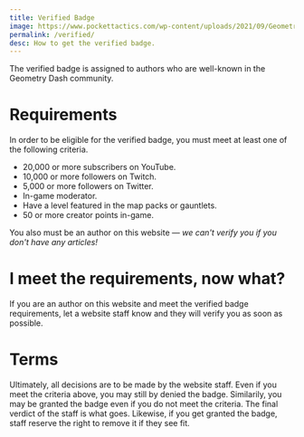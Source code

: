 ```yaml
---
title: Verified Badge
image: https://www.pockettactics.com/wp-content/uploads/2021/09/Geometry-Dash-APK-Mod.jpg
permalink: /verified/
desc: How to get the verified badge.
---
```


The verified badge is assigned to authors who are well-known in the Geometry Dash community.

# Requirements

In order to be eligible for the verified badge, you must meet at least one of the following criteria.

* 20,000 or more subscribers on YouTube.
* 10,000 or more followers on Twitch.
* 5,000 or more followers on Twitter.
* In-game moderator.
* Have a level featured in the map packs or gauntlets.
* 50 or more creator points in-game.

You also must be an author on this website — *we can't verify you if you don't have any articles!*

# I meet the requirements, now what?

If you are an author on this website and meet the verified badge requirements, let a website staff know and they will verify you as soon as possible.

# Terms

Ultimately, all decisions are to be made by the website staff. Even if you meet the criteria above, you may still by denied the badge. Similarily, you may be granted the badge even if you do not meet the criteria. The final verdict of the staff is what goes. Likewise, if you get granted the badge, staff reserve the right to remove it if they see fit.